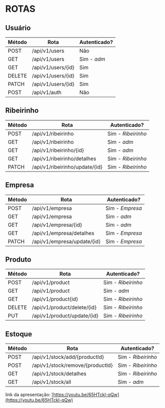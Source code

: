 # ROTAS

## Usuário

Método | Rota | Autenticado? |
-------| ------|--------------|
POST   | /api/v1/users | Não
GET   | /api/v1/users | Sim - *adm*
GET   | /api/v1/users/{id} | Sim
DELETE  | /api/v1/users/{id} | Sim
PATCH  | /api/v1/users/{id} | Sim
POST  | /api/v1/auth | Não

## Ribeirinho
Método | Rota | Autenticado? |
-------| ------|--------------|
POST   | /api/v1/ribeirinho | Sim - *Ribeirinho*
GET   | /api/v1/ribeirinho | Sim - *adm*
GET   | /api/v1/ribeirinho/{id} | Sim - *adm*
GET  | /api/v1/ribeirinho/detalhes | Sim - *Ribeirinho*
PATCH  | /api/v1/ribeirinho/update/{id} | Sim - *Ribeirinho*

## Empresa
Método | Rota | Autenticado? |
-------| ------| -------------|
POST   | /api/v1/empresa | Sim - *Empresa*
GET   | /api/v1/empresa | Sim - *adm*
GET   | /api/v1/empresa/{id} | Sim - *adm*
GET   | /api/v1/empresa/detalhes | Sim - *Empresa*
PATCH  | /api/v1/empresa/update/{id} | Sim - *Empresa*

## Produto
Método | Rota | Autenticado? |
-------| ------ | ----------|
POST   | /api/v1/product | Sim - *Ribeirinho*
GET   | /api/v1/product | Sim - *adm*
GET   | /api/v1/product{id} | Sim - *Ribeirinho*
DELETE  | /api/v1/product/delete/{id} | Sim - *Ribeirinho*
PUT  | /api/v1/product/update/{id} | Sim - *Ribeirinho*

## Estoque
Método | Rota | Autenticado? |
-------| ------ | -------------| 
POST   | /api/v1/stock/add/{productId} | Sim - *Ribeirinho*
POST   | /api/v1/stock/remove/{productId} | Sim - *Ribeirinho*
GET   | /api/v1/stock/detalhes | Sim - *Ribeirinho*
GET   | /api/v1/stock/all | Sim - *adm*




link da apresentação: [https://youtu.be/65HTckl-qQw](https://youtu.be/65HTckl-qQw)


